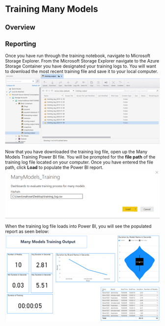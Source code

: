 # Training Many Models 


## Overview


## Reporting 
Once you have run through the training notebook, navigate to Microsoft Storage Explorer. From the Microsoft Storage Explorer navigate to the Azure Storage Container you have designated your training logs to. You will want to download the most recent training file and save it to your local computer. ![image of Storage Explorer](images\TrainingStorageExplorer.png) 

Now that you have downloaded the training log file, open up the Many Models Training Power BI file. You will be prompted for the **file path** of the training log file located on your computer. Once you have entered the file path, click **Load** to populate the Power BI report. 
 ![image of Power BI file path input](images\TrainingLoadFile.png) 

When the training log file loads into Power BI, you will see the populated report as seen below: 
![image of Power BI report](images\TrainingReport.png) 